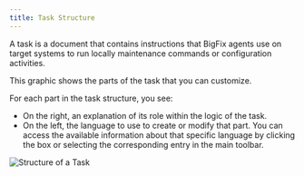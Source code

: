 ```yaml
---
title: Task Structure
---
```


A task is a document that contains instructions that BigFix agents use on target systems to run locally maintenance commands or configuration activities.

This graphic shows the parts of the task that you can customize.

For each part in the task structure, you see:

* On the right, an explanation of its role within the logic of the task.
* On the left, the language to use to create or modify that part. You can access the available information about that specific language by clicking the box or selecting the corresponding entry in the main toolbar.

![Structure of a Task](/static/img/task-structure.png "Structure of a Task")

